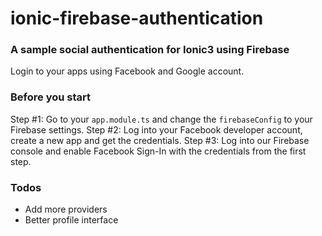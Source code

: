 # ionic-firebase-authentication
### A sample social authentication for Ionic3 using Firebase

Login to your apps using Facebook and Google account.

### Before you start

Step #1: Go to your `app.module.ts` and change the `firebaseConfig` to your Firebase settings.
Step #2: Log into your Facebook developer account, create a new app and get the credentials.
Step #3: Log into our Firebase console and enable Facebook Sign-In with the credentials from the first step.

### Todos

 - Add more providers
 - Better profile interface
